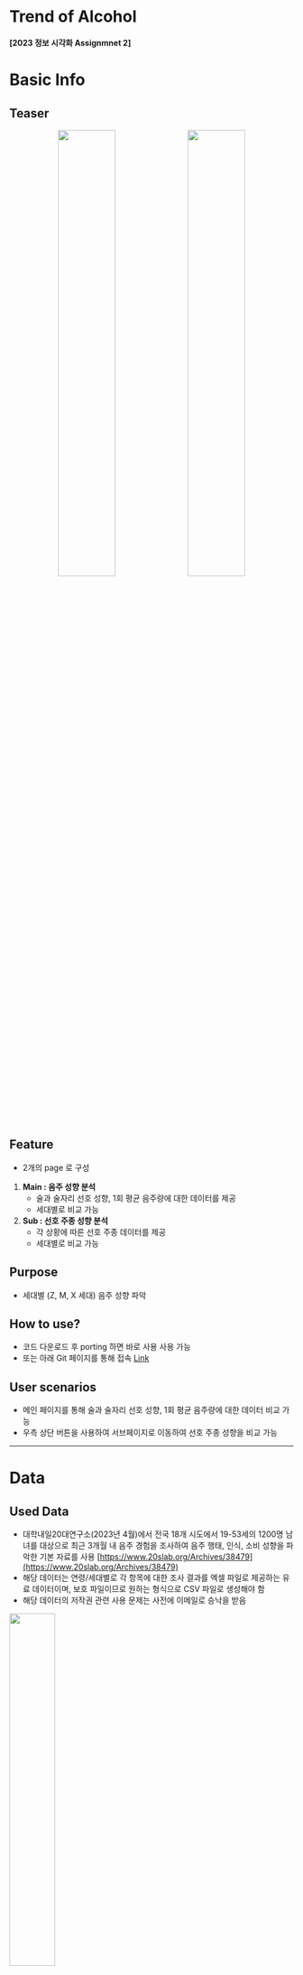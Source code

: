# Trend of Alcohol

**[2023 정보 시각화 Assignmnet 2]**

# Basic Info

## Teaser
<p align="center">
    <image src="./docs/Untitled%2010.png" width="45%">
    <image src="./docs/Untitled%2011.png" width="45%">
</p>

## Feature

- 2개의 page 로 구성
1. **Main : 음주 성향 분석** 
    - 술과 술자리 선호 성향, 1회 평균 음주량에 대한 데이터를 제공
    - 세대별로 비교 가능
2. **Sub : 선호 주종 성향 분석** 
    - 각 상황에 따른 선호 주종 데이터를 제공
    - 세대별로 비교 가능

## Purpose

- 세대별 (Z, M, X 세대) 음주 성향 파악

## How to use?

- 코드 다운로드 후 porting 하면 바로 사용 사용 가능 
- 또는 아래 Git 페이지를 통해 접속 
[Link](https://rutuna.github.io/Trend_of_Alcohol/)

## User scenarios

- 메인 페이지를 통해 술과 술자리 선호 성향, 1회 평균 음주량에 대한 데이터 비교 가능
- 우측 상단 버튼을 사용하여 서브페이지로 이동하여 선호 주종 성향을 비교 가능

---

# Data

## Used Data

- 대학내일20대연구소(2023년 4월)에서 전국 18개 시도에서 19-53세의 1200명 남녀를 대상으로 최근 3개월 내 음주 경험을 조사하여 음주 행태, 인식, 소비 성향을 파악한 기본 자료를 사용
[https://www.20slab.org/Archives/38479](https://www.20slab.org/Archives/38479)
- 해당 데이터는 연령/세대별로 각 항목에 대한 조사 결과를 엑셀 파일로 제공하는 유료 데이터이며, 보호 파일이므로 원하는 형식으로 CSV 파일로 생성해야 함
- 해당 데이터의 저작권 관련 사용 문제는 사전에 이메일로 승낙을 받음

<image align="center" src="./docs/Untitled.png" width="40%">

- 본 데이터는 연령대 및 세대 범위로 분류되어 있으며, Z/M/X 세대, Z/후기 M/전기 M/X 세대로 분류
- 이 프로젝트에서는 Z/M/X 세대 간의 음주 성향을 분석하고자 하였으며, 각 세대의 기준은 다음과 같음
    - Z 세대: 대체로 1990년대 중반 - 2000년대 후반 출생자를 의미합니다. 본 데이터에서는 1996-2004년 출생자를 Z 세대로 지칭
    - M 세대 (밀레니얼 세대): 대체로 1980년대 초반 - 1990년대 중반 출생자를 의미합니다. 본 데이터에서는 1981-1995년 출생자를 M 세대로 지칭
    - X 세대: 대체로 1970년대 출생자를 의미합니다. 본 데이터에서는 1970-1980년 출생자를 X 세대로 지칭

- 이 프로젝트에서 세대별 음주 성향과 선호하는 주종의 비교를 하고자 했으므로 아래 데이터를 사용
    1. SQ5. 음주 선호 성향 (단수)
    2. A3. [홈술] 주 음용 주종 (경험 없음 응답자 제외, 복수)
    3. A3-1. [홈술] 1회 평균 음주량 1) 소주 (단수)
    4. A4. [밖술] 주 음용 주종 (경험 없음 응답자 제외, 복수)
    5. A4-1. [밖술] 1회 평균 음주량 1) 소주 (단수)
    6. A5-1. [혼술] 주 음용 주종 (복수)
    7. A5-2. [혼술] 1회 평균 음주량 1) 소주 (단수)
    8. A6-1. [떼술] 주 음용 주종 (복수)
    9. A6-2. [떼술] 1회 평균 음주량 1) 소주 (단수)

## Preprosessing of Data

- 원본 데이터에서 생성한 데이터는 다음과 같음
    1. tendency.csv → 음주 선호 성향
    2. quantity.csv → 상황별 1회 평균 음주량 (소주 기준)
    3. home.csv, outside.csv, alone.csv, together.csv → 상황별 주 음용 주종
- 3번 data의 경우 treemap 과 piechart 생성을 위해 세대별로 데이터를 분리하는 추가 과정이 진행되

---

# Visual Method

- 2가지 페이지에 각자 다른 데이터를 표시

## 음주 선호 성향 & 상황별 1회 평균 음주량

### Visual encoding

<p align="center">
    <image src="./docs/Untitled%201.png" width="45%">
    <image src="./docs/Untitled%202.png" width="45%">
</p>

- Category Attribute  2가지 (세대, 성향/상황), Quantity Attribute 가 1가지를 가지고 있는 Tabular Data 사용
- 이를 잘 표현할 수 있는 Group Bar Chart 를 사용
- color mark 는 성향/상황를 기준으로 색상을 사용
- category attribute 이기에 비교가 쉬운 색상을 사용

### Interaction

<image align="center" src="./docs/Untitled%203.png" width="90%">

- 세대별로 group 이 나눠져 있기에 세대별 성향/상황을 직접적으로 비교하기는 다소 복잡할 수 있다
- 그렇기에 mouse hover 에 따라 Highliting을 추가하여 비교할 수 있기 쉽게 하였다

## 상황별 주 음용 주종

### Visual encoding

<image align="center" src="./docs/Untitled%204.png" width="90%">

**Treemap**

- Network Data 로 그 중 Hirachy 구조가 있는 Tree Data 를 사용
- 주종 별로 hirachy 구조를 가지고 있으며 leaf Node 는 각 비율을 나타내는 Quantity Attribute 를 가지고 있다
- 원래 Circular packing 사용을 고려했으나 여러 단점이 있었고 (아래에 설명) 이러한 단점을 보완하고자 Treemap 을 사용하기로 하였다
- Quantity Attribute 를 encoding 하는데 각 entity 의 area를 size mark 로 사용하였다
- color mark 는 대분류를 기준으로 동일한 색상을 사용하였고 category attribute 이기에 비교가 쉬운 색상을 사용하였다

**Pie Chart**

- Treemap 의 경우 respect ratio 로 인해 area의 절대적인 값을 비교하기 어렵다는 문제가 있다
- 값을 비교하기 쉽게끔 multi view 를 사용하였고 다른 view 로 treemap 과 연결된 pie chart 를 사용하였다
- legend 를 추가하여 절대적인 값을 확인할 수 있고, 대분류 명칭을 pie chart 중앙에 표시하였다
- color mark 는 소분류를 기준으로 동일한 색상을 사용하였고 category attribute 이기에 비교가 쉬운 색상을 사용하였다

### Interaction

**Mouse Hover**

<p align="center">
    <image src="./docs/Untitled%205.png" width="60%">
    <image src="./docs/Untitled%206.png" width="30%">
</p>

- 세대별로 Treemap 과 pie chart가  나눠져 있기에 세대별 선호 주종을 직접적으로 비교하기는 다소 복잡할 수 있다.
- 그렇기에 Treemap 과 pichart 에서 mouse hover 에 따라 Highliting을 추가하여 비교할 수 있기 쉽게 하였다

**Mouse Click**

- Treemap 에서 대분류를 선택하면 pie chart 가 link 되어 해당 대분류에 속하는 소분류 값들을 보여준다
- 이 interaction은 모든 세대 chart 에 동일하게 적용된다

### Filtering

<image src="./docs/Untitled%207.png" width="90%">

- 각 상황에 따라 선호하는 주종이 달라질 수 있다
- 이를 확인할 수 있게 Radio 버튼을 추가하여 필터링 기능을 사용했다
- 본 task 의 목적은 세대별 비교이기에 상황별 비교는 상대적으로 덜 중요하다고 생각하였다.
- 그렇기에 모든 세대의 chart를 한번에 보여주고, 상황별 chart는 필터링 방식을 사용했다.

### Animation

- interaction 에 따라 treemap과 pie chart에 변화 animation을 추가해주었다
- 이는 treemap 이 달라질 때 동일한 값의 변화를 쉽게 볼 수 있게끔 하기 위함이다

** +) Circular Packing**
<p align="center">
    <image src="./docs/Untitled%208.png" width="45%">
    <image src="./docs/Untitled%209.png" width="45%">
</p>

- 초기에는 circular packing 사용을 고려하였고 구현 또한 완료한 상황이었다.
- Quantity Attribute 를 encoding 하는데 circle 의 radius 를 size mark 를 사용하였다
- drag interaction 을 추가하여 circle 을 drag 로 옮기며 다른 mark 과 크기 비교를 할 수 있게 하였다
- mouse hover interaction 를 추가하여 hover 하면 tooltip 이 나타나 상세한 값을 볼 수 있게 하였다
- 하지만 라벨을 하나하나 달지 못 하여 값 비교를 위해선 하나하나 기억해야한다는 load overhead 문제에 의해 사용이 기각되었다.

---

# Observation Result

## 음주 선호 성향

- 세대간 비슷한 선호 성향을 보인다. 술과 술자리 모두 선호하는 사람이 가장 많았으며, 술과 술자리 모두 비선호하는 사람이 가장 적었다. 최근 3개월간 음주 경험이 있는 사람을 대상으로 조사하였기에 이러한 결과가 보인 것으로 예상된다
- 술은 선호하지 않지만 술자리는 선호하는 사람이 2번째로 많았다
- 세대간 큰 차이는 없으나 X 세대로 갈 수록 술과 술자리 모두 선호하는 사람의 비율이 늘어나고, 술은 빈선호하나 술자리를 선호하는 사람의 비율이 줄어든다. 이는 나이가 많아질 수록 술을 선호하는 사람만 술을 마신다고 생각할 수 있다.

## 상황별 1회 평균 음주량

- 상황에 따른 값은 세대간 비슷한 경향을 보인다.
- Z 세대로 갈 수록 평균 음주량이 늘어난다. 하지만 오히려 X 세대로 갈 수록 혼자 음주를 할 때 마시는 양이 늘어난다.  젊은 나이 층에서는 사람들과 어울릴 때 술을 더 많이 마시는 경향이 있다는 것을 확인할 수 있다.

## 상황별 주 음용 주종

- 맥주를 가장 많이 마시고 소주를 그 다음으로 많이 마신다는 경향은 세대별로 동일하다. 하지만 Z 세대로 갈 수록 과일 맥주, 과일 소주 와 같은 달콤한 류의 술을 선호한다는 점을 알 수 있다.
- Z 세대로 갈 수록 탄산주, 사과주, 사케 등의 도수가 낮고 다양한 종류의 술이 선호되는 경향을 볼 수 있고, X 세대로 갈 수록 막걸리의 선호 비중이 높아지는 것을 알 수 있다. 보통 어른들이 막걸리를 좋아한다고 하는데 그러한 경향이 사실임을 확인할 수 있었다.
- 양주에 대한 선호도는 비슷하지만 X 세대로 갈 수록 와인과 위스키의 비중이 높아진다. 젊은 세대에는 다양한 술을 음용하는 것을 선호하나, 경험이 많아질 수록 취향에 맞는 술을 마신다고 생각할 수 있다.
- 혼자 술을 마시거나 집에서 술을 마시는 경우는 맥주의 비중이 앞도적으로 높지만, 타인과 혹은 밖에서 술을 마시는 경우는 맥주 외의 주종의 비율이 높아지는 것을 확인 할 수 있었다. 이는 맥주가 다른 술에 비해 접근성이 낮으며, 도수가 낮아 혼자 마시기에 편하기 때문이라고 볼 수 있다. 또한 맥주나 소주가 다른 종류에 비해 가격이 낮기에 혼자 마실 때 부담이 덜하다는 이유도 있습니다. 

---

## **Discussion**

- 바쁜 일정으로 인해 2일이라는 짧은 시간 동안 제작했습니다. 그렇기에 디테일한 점이라던가, 디자인을 깔끔하게 구상하지 못 한 점이 아쉽다. 시간이 가능하다면 더 많은 데이터를 추가하고 색상 또한 major category 간 동일한 계열의 색상을 사용하는 방향으로 수정하고 싶습니다. 
- 흥미있는 주제에 대해서 과제를 할 수 있어서 재밌었습니다. 과제를 위하여 다소 비싼 데이터를 구매했지만 후회없는 선택이었습니다. 